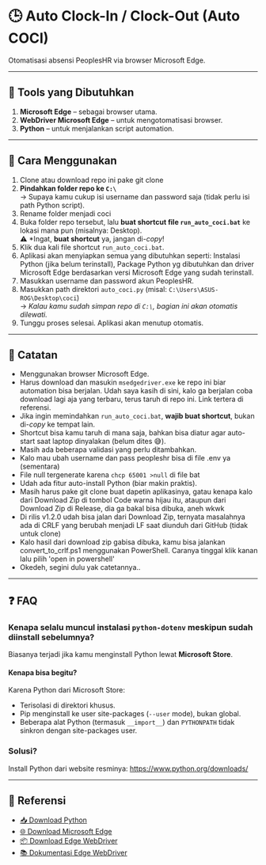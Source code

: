 # 🕒 Auto Clock-In / Clock-Out (Auto COCI)

Otomatisasi absensi PeoplesHR via browser Microsoft Edge.

---

## 🧰 Tools yang Dibutuhkan

1. **Microsoft Edge** – sebagai browser utama.
2. **WebDriver Microsoft Edge** – untuk mengotomatisasi browser.
3. **Python** – untuk menjalankan script automation.

---

## 🚀 Cara Menggunakan

1. Clone atau download repo ini pake git clone
2. **Pindahkan folder repo ke `C:\`**  
   → Supaya kamu cukup isi username dan password saja (tidak perlu isi path Python script).
3. Rename folder menjadi coci
4. Buka folder repo tersebut, lalu **buat shortcut file `run_auto_coci.bat`** ke lokasi mana pun (misalnya: Desktop).  
   ⚠️ *Ingat, **buat shortcut** ya, jangan di-*copy*!
5. Klik dua kali file shortcut `run_auto_coci.bat`.
7. Aplikasi akan menyiapkan semua yang dibutuhkan seperti: Instalasi Python (jika belum terinstall), Package Python yg dibutuhkan dan driver Microsoft Edge berdasarkan versi Microsoft Edge yang sudah terinstall.
8. Masukkan username dan password akun PeoplesHR.
9. Masukkan path direktori `auto_coci.py` (misal: `C:\Users\ASUS-ROG\Desktop\coci`)  
   → *Kalau kamu sudah simpan repo di `C:\`, bagian ini akan otomatis dilewati.*
10. Tunggu proses selesai. Aplikasi akan menutup otomatis.

---

## 📝 Catatan

- Menggunakan browser Microsoft Edge.
- Harus download dan masukin `msedgedriver.exe` ke repo ini biar automation bisa berjalan. Udah saya kasih di sini, kalo ga berjalan coba download lagi aja yang terbaru, terus taruh di repo ini. Link tertera di referensi.
- Jika ingin memindahkan `run_auto_coci.bat`, **wajib buat shortcut**, bukan di-*copy* ke tempat lain.
- Shortcut bisa kamu taruh di mana saja, bahkan bisa diatur agar auto-start saat laptop dinyalakan (belum dites 😅).
- Masih ada beberapa validasi yang perlu ditambahkan.
- Kalo mau ubah username dan pass peopleshr bisa di file .env ya (sementara)
- File null tergenerate karena `chcp 65001 >null` di file bat
- Udah ada fitur auto-install Python (biar makin praktis).
- Masih harus pake git clone buat dapetin aplikasinya, gatau kenapa kalo dari Download Zip di tombol Code warna hijau itu, ataupun dari Download Zip di Release, dia ga bakal bisa dibuka, aneh wkwk
- Di rilis v1.2.0 udah bisa jalan dari Download Zip, ternyata masalahnya ada di CRLF yang berubah menjadi LF saat diunduh dari GitHub (tidak untuk clone)
- Kalo hasil dari download zip gabisa dibuka, kamu bisa jalankan convert_to_crlf.ps1 menggunakan PowerShell. Caranya tinggal klik kanan lalu pilih 'open in powershell'
- Okedeh, segini dulu yak catetannya..

---

## ❓ FAQ

### Kenapa selalu muncul instalasi `python-dotenv` meskipun sudah diinstall sebelumnya?

Biasanya terjadi jika kamu menginstall Python lewat **Microsoft Store**.

#### Kenapa bisa begitu?

Karena Python dari Microsoft Store:
- Terisolasi di direktori khusus.
- Pip menginstall ke user site-packages (`--user` mode), bukan global.
- Beberapa alat Python (termasuk `__import__`) dan `PYTHONPATH` tidak sinkron dengan site-packages user.

### Solusi?

Install Python dari website resminya: https://www.python.org/downloads/

---

## 🔗 Referensi

- [📥 Download Python](https://www.python.org/downloads/)
- [🌐 Download Microsoft Edge](https://www.microsoft.com/id-id/edge/download?form=MA13FJ)
- [📦 Download Edge WebDriver](https://developer.microsoft.com/en-us/microsoft-edge/tools/webdriver/?form=MA13LH#installation)
- [📚 Dokumentasi Edge WebDriver](https://learn.microsoft.com/en-us/microsoft-edge/webdriver-chromium/?tabs=c-sharp&form=MA13LH)
